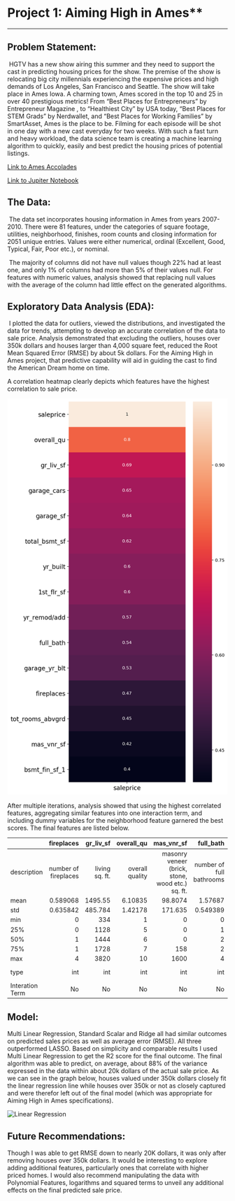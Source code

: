 # Project 1: Aiming High in Ames**

---

## **Problem Statement:**

​	HGTV has a new show airing this summer and they need to support the cast in predicting housing prices for the show. The premise of the show is relocating big city millennials experiencing the expensive prices and high demands of Los Angeles, San Francisco and Seattle. The show will take place in Ames Iowa. A charming town, Ames scored in the top 10 and 25 in over 40 prestigious metrics! From “Best Places for Entrepreneurs” by Entrepreneur Magazine , to “Healthiest City” by USA today, “Best Places for STEM Grads” by Nerdwallet, and “Best Places for Working Families” by SmartAsset, Ames is the place to be. Filming for each episode will be shot in one day with a new cast everyday for two weeks. With such a fast turn and heavy workload, the data science team is creating a machine learning algorithm to quickly, easily and best predict the housing prices of potential listings. 

[Link to Ames Accolades](https://www.cityofames.org/about-ames/awards-accolades-achievements)

[Link to Jupiter Notebook](./Project_2_Ames_Housing-Copy1.ipynb)


## **The Data:**

​	The data set incorporates housing information in Ames from years 2007-2010. There were 81 features, under the categories of square footage, utilities, neighborhood, finishes, room counts and closing information for 2051 unique entries. Values were either numerical, ordinal (Excellent, Good, Typical, Fair, Poor etc.), or nominal. 

​	The majority of columns did not have null values though 22% had at least one, and only 1% of columns had more than 5% of their values null. For features with numeric values, analysis showed that replacing null values with the average of the column had little effect on the generated algorithms.


## **Exploratory Data Analysis (EDA):**

​	I plotted the data for outliers, viewed the distributions, and investigated the data for trends, attempting to develop an accurate correlation of the data to sale price. Analysis demonstrated that excluding the outliers, houses over 350k dollars and houses larger than 4,000 square feet, reduced the Root Mean Squared Error (RMSE) by about 5k dollars. For the Aiming High in Ames project, that predictive capability will aid in guiding the cast to find the American Dream home on time. 

A correlation heatmap clearly depicts  which features have the highest correlation to sale price.

![15 Top Correlated Features To Sale Price](./Plots/corr.png)


After multiple iterations, analysis showed that using the highest correlated features, aggregating similar features into one interaction term, and including dummy variables for the neighborhood feature garnered the best scores. The final features are listed below. 

|       |   fireplaces |   gr_liv_sf |   overall_qu |   mas_vnr_sf |   full_bath |   tot_rooms_abvgrd |   1st_flr_sf |     garage_score |       yr_score |      bsmt_score |  neighborhoods  | 
|:------|-------------:|------------:|-------------:|-------------:|------------:|-------------------:|-------------:|-----------------:|---------------:|----------------:|----------------:|
| description |number of fireplaces|living sq. ft.|overall quality| masonry veneer (brick, stone, wood etc.) sq. ft.| number of full bathrooms |total number of rooms (non-basement) |  1st floor sq. ft.| garage_sf x garage_cars x garage_yr_blt | yr_built x yr_remod/add x garage_yr_blt  |  total_bsmt_sf x bsmt_fin_sf_1   | 28 Neighnorhoods
| mean      |     0.589068 |    1495.55  |      6.10835 |      98.8074 |    1.57687  |            6.42899 |     1160.85  |      1.96126e+06 |    7.74305e+09 | 553322          | NA
| std       |     0.635842 |     485.784 |      1.42178 |     171.635  |    0.549389 |            1.54457 |      379.066 |      1.47394e+06 |    2.63735e+08 | 736670          | NA
| min       |     0        |     334     |      1       |       0      |    0        |            2       |      334     |      0           |    7.0025e+09  |      0          | NA
| 25%       |     0        |    1128     |      5       |       0      |    1        |            5       |      879     | 626880           |    7.52954e+09 |      0          | NA
| 50%       |     1        |    1444     |      6       |       0      |    2        |            6       |     1092     |      1.89341e+06 |    7.72716e+09 | 304300          | NA
| 75%       |     1        |    1728     |      7       |     158      |    2        |            7       |     1404     |      2.30054e+06 |    8.01201e+09 | 780066          | NA
| max       |     4        |    3820     |     10       |    1600      |    4        |           14       |     3820     |      1.17334e+07 |    8.1206e+09  |      5.4671e+06 | NA
| type      |    int       |    int      |    int       |    int       |    int      |    int             |    int       |    int           |    int         | int             | Object Dummies |
|Interation Term |   No     |   No |      No   |     No       |     No      |    No             |  No         |     Yes         |   Yes         |     Yes       |   No         |  No  



## **Model:**

Multi Linear Regression, Standard Scalar and Ridge all had similar outcomes on predicted sales prices as well as average error (RMSE). All three outperformed LASSO. Based on simplicity and comparable results I used Multi Linear Regression to get the R2 score for the final outcome. The final algorithm was able to predict, on average, about 88% of the variance expressed in the data within about 20k dollars of the actual sale price. As we can see in the graph below, houses valued under 350k dollars closely fit the linear regression line while houses over 350k or not as closely captured and were therefor left out of the final model (which was appropriate for Aiming High in Ames specifications). 

![Linear Regression](./Plots/lr_plots.png)


## **Future Recommendations:**
Though I was able to get RMSE down to nearly 20K dollars, it was only after removing houses over 350k dollars. It would be interesting to explore adding additional features, particularly ones that correlate with higher priced homes. I would also recommend manipulating the data with Polynomial Features, logarithms and squared terms to unveil any additional effects on the final predicted sale price. 
